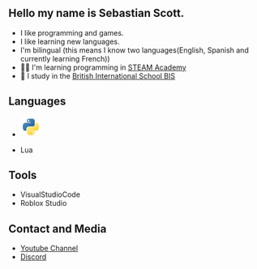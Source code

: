 ## Hello my name is Sebastian Scott.
- I like programming and games.
- I like learning new languages.
- I'm bilingual (this means I know two languages(English, Spanish and currently learning French))
- 👨‍💻 I'm learning programming in [STEAM Academy](https://www.instagram.com/steamacademy.co/) 
- 🏫 I study in the [British International School BIS](https://britishschool.edu.co/)
## Languages
- <p align="left"> <a href="https://www.python.org" target="_blank" rel="noreferrer"> <img src="https://raw.githubusercontent.com/devicons/devicon/master/icons/python/python-original.svg" alt="python" width="40" height="40"/> </a> </p>
- Lua
## Tools
- VisualStudioCode
- Roblox Studio
## Contact and Media
- [Youtube Channel](https://www.youtube.com/channel/UCYSyanLHSBE9PZ4IRqqlifA)
- [Discord](https://discordapp.com/users/783690733898563605)
